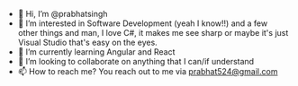 - 👋 Hi, I’m @prabhatsingh
- 👀 I’m interested in Software Development (yeah I know!!) and a few other things and man, I love C#, it makes me see sharp or maybe it's just Visual 
        Studio that's easy on the eyes.
- 🌱 I’m currently learning Angular and React
- 💞️ I’m looking to collaborate on anything that I can/if understand
- 📫 How to reach me? You reach out to me via prabhat524@gmail.com

<!---
prabhatsingh/prabhatsingh is a ✨ special ✨ repository because its `README.md` (this file) appears on your GitHub profile.
You can click the Preview link to take a look at your changes.
--->
